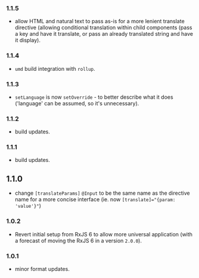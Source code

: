 ### 1.1.5

- allow HTML and natural text to pass as-is for a more lenient translate directive (allowing conditional translation within child components (pass a key and have it translate, or pass an already translated string and have it display).

### 1.1.4

- `umd` build integration with `rollup`.

### 1.1.3

- `setLanguage` is now `setOverride` - to better describe what it does ('language' can be assumed, so it's unnecessary).

### 1.1.2

- build updates.

### 1.1.1

- build updates.

## 1.1.0

- change `[translateParams]` `@Input` to be the same name as the directive name for a more concise interface (ie. now `[translate]="{param: 'value'}"`)

### 1.0.2

- Revert initial setup from RxJS 6 to allow more universal application (with a forecast of moving the RxJS 6 in a version `2.0.0`).

### 1.0.1

- minor format updates.
